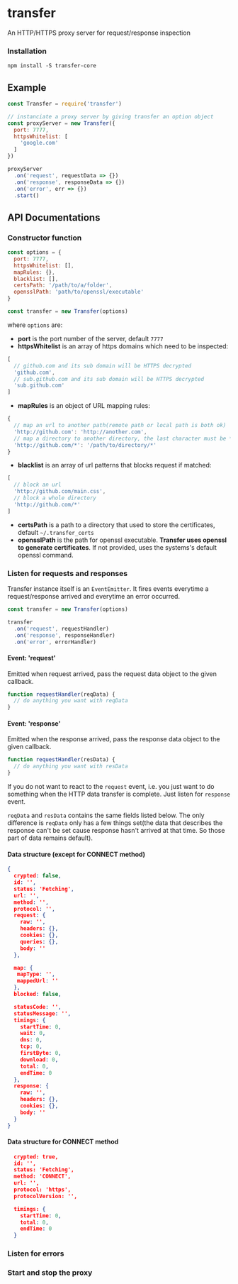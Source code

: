 # transfer

An HTTP/HTTPS proxy server for request/response inspection

### Installation

`npm install -S transfer-core`

## Example

```js
const Transfer = require('transfer')

// instanciate a proxy server by giving transfer an option object
const proxyServer = new Transfer({
  port: 7777,
  httpsWhitelist: [
    'google.com'
  ]
})

proxyServer
  .on('request', requestData => {})
  .on('response', responseData => {})
  .on('error', err => {})
  .start()
```

## API Documentations

### Constructor function

```js
const options = {
  port: 7777,
  httpsWhitelist: [],
  mapRules: {},
  blacklist: [],
  certsPath: '/path/to/a/folder',
  opensslPath: 'path/to/openssl/executable'
}

const transfer = new Transfer(options)
```
where `options` are:

- **port** is the port number of the server, default `7777`
- **httpsWhitelist** is an array of https domains which need to be inspected:
```js
[
  // github.com and its sub domain will be HTTPS decrypted
  'github.com', 
  // sub.github.com and its sub domain will be HTTPS decrypted
  'sub.github.com'
]
```
- **mapRules** is an object of URL mapping rules:
```js
{
  // map an url to another path(remote path or local path is both ok)
  'http://github.com': 'http://another.com',
  // map a directory to another directory, the last character must be *
  'http://github.com/*': '/path/to/directory/*'
}
```
- **blacklist** is an array of url patterns that blocks request if matched:
```js
[
  // block an url
  'http://github.com/main.css',
  // block a whole directory
  'http://github.com/*'
]
```
- **certsPath** is a path to a directory that used to store the certificates, default `~/.transfer_certs`
- **opensslPath** is the path for openssl executable. **Transfer uses openssl to generate certificates**. If not provided, uses the systems's default openssl command.

### Listen for requests and responses

Transfer instance itself is an `EventEmitter`. It fires events everytime a request/response arrived and everytime an error occurred.

```js
const transfer = new Transfer(options)

transfer
  .on('request', requestHandler)
  .on('response', responseHandler)
  .on('error', errorHandler)
```

#### Event: 'request'

Emitted when request arrived, pass the request data object to the given callback.

```js
function requestHandler(reqData) {
  // do anything you want with reqData
}
```

#### Event: 'response'

Emitted when the response arrived, pass the response data object to the given callback.

```js
function requestHandler(resData) {
  // do anything you want with resData
}
```

If you do not want to react to the `request` event, i.e. you just want to do something when the HTTP data transfer is complete. Just listen for `response` event.

`reqData` and `resData` contains the same fields listed below. The only difference is `reqData` only has a few things set(the data that describes the response can't be set cause response hasn't arrived at that time. So those part of data remains default).

<!--TODO: Finished doc  -->

#### Data structure (except for CONNECT method) 

```json
{
  crypted: false,
  id: '',
  status: 'Fetching',
  url: '',
  method: '',
  protocol: '',
  request: {
    raw: '',
    headers: {},
    cookies: {},
    queries: {},
    body: ''
  },

  map: {
   mapType: '',
   mappedUrl: ''
  },
  blocked: false,

  statusCode: '',
  statusMessage: '',
  timings: {
    startTime: 0,
    wait: 0,
    dns: 0,
    tcp: 0,
    firstByte: 0,
    download: 0,
    total: 0,
    endTime: 0
  },
  response: {
    raw: '',
    headers: {},
    cookies: {},
    body: ''
  }
}
```

#### Data structure for CONNECT method

```json
  crypted: true,
  id: '',
  status: 'Fetching',
  method: 'CONNECT',
  url: '',
  protocol: 'https',
  protocolVersion: '',

  timings: {
    startTime: 0,
    total: 0,
    endTime: 0
  }
```


### Listen for errors

### Start and stop the proxy

